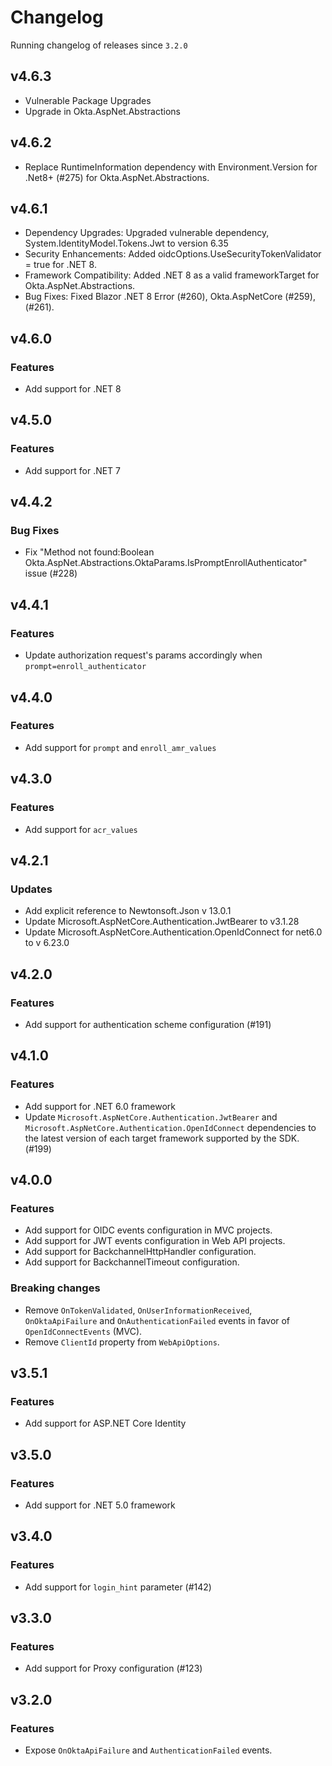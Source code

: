 # Changelog
Running changelog of releases since `3.2.0`

## v4.6.3
- Vulnerable Package Upgrades
- Upgrade in Okta.AspNet.Abstractions

## v4.6.2

- Replace RuntimeInformation dependency with Environment.Version for .Net8+ (#275) for Okta.AspNet.Abstractions.

## v4.6.1

- Dependency Upgrades: Upgraded vulnerable dependency, System.IdentityModel.Tokens.Jwt to version 6.35
- Security Enhancements: Added oidcOptions.UseSecurityTokenValidator = true for .NET 8.
- Framework Compatibility: Added .NET 8 as a valid frameworkTarget for Okta.AspNet.Abstractions.
- Bug Fixes: Fixed Blazor .NET 8 Error (#260), Okta.AspNetCore (#259), (#261).

## v4.6.0

### Features

- Add support for .NET 8

## v4.5.0

### Features

- Add support for .NET 7

## v4.4.2

### Bug Fixes

- Fix "Method not found:Boolean Okta.AspNet.Abstractions.OktaParams.IsPromptEnrollAuthenticator" issue (#228)

## v4.4.1

### Features

- Update authorization request's params accordingly when `prompt=enroll_authenticator`

## v4.4.0

### Features

- Add support for `prompt` and `enroll_amr_values`

## v4.3.0

### Features

- Add support for `acr_values`

## v4.2.1

### Updates

- Add explicit reference to Newtonsoft.Json v 13.0.1
- Update Microsoft.AspNetCore.Authentication.JwtBearer to v3.1.28
- Update Microsoft.AspNetCore.Authentication.OpenIdConnect for net6.0 to v 6.23.0

## v4.2.0

### Features

- Add support for authentication scheme configuration (#191)

## v4.1.0

### Features

- Add support for .NET 6.0 framework
- Update `Microsoft.AspNetCore.Authentication.JwtBearer` and `Microsoft.AspNetCore.Authentication.OpenIdConnect` dependencies to the latest version of each target framework supported by the SDK. (#199)

## v4.0.0

### Features

- Add support for OIDC events configuration in MVC projects.
- Add support for JWT events configuration in Web API projects.
- Add support for BackchannelHttpHandler configuration.
- Add support for BackchannelTimeout configuration.

### Breaking changes

- Remove `OnTokenValidated`, `OnUserInformationReceived`, `OnOktaApiFailure` and `OnAuthenticationFailed` events in favor of `OpenIdConnectEvents` (MVC).
- Remove `ClientId` property from `WebApiOptions`.

## v3.5.1

### Features

- Add support for ASP.NET Core Identity

## v3.5.0

### Features

- Add support for .NET 5.0 framework

## v3.4.0

### Features

- Add support for `login_hint` parameter (#142)

## v3.3.0

### Features

- Add support for Proxy configuration (#123)

## v3.2.0

### Features

- Expose `OnOktaApiFailure` and `AuthenticationFailed` events.
